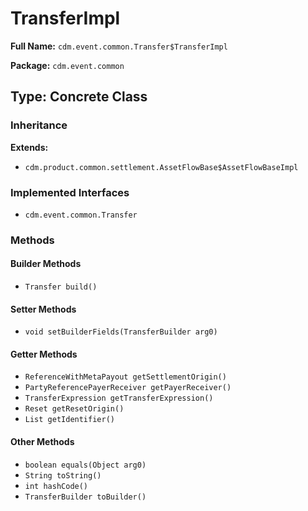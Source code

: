 # TransferImpl

**Full Name:** `cdm.event.common.Transfer$TransferImpl`

**Package:** `cdm.event.common`

## Type: Concrete Class

### Inheritance

**Extends:**
- `cdm.product.common.settlement.AssetFlowBase$AssetFlowBaseImpl`

### Implemented Interfaces

- `cdm.event.common.Transfer`

### Methods

#### Builder Methods

- `Transfer build()`

#### Setter Methods

- `void setBuilderFields(TransferBuilder arg0)`

#### Getter Methods

- `ReferenceWithMetaPayout getSettlementOrigin()`
- `PartyReferencePayerReceiver getPayerReceiver()`
- `TransferExpression getTransferExpression()`
- `Reset getResetOrigin()`
- `List getIdentifier()`

#### Other Methods

- `boolean equals(Object arg0)`
- `String toString()`
- `int hashCode()`
- `TransferBuilder toBuilder()`

